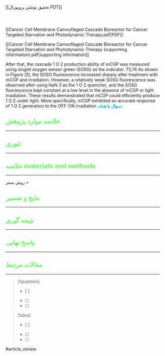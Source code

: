 [[تحقیق نوشتن پروپوزال PDT]]
```bibtex




```

[[Cancer Cell Membrane Camouflaged Cascade Bioreactor for Cancer Targeted Starvation and Photodynamic Therapy.pdf|PDF]]

[[Cancer Cell Membrane Camouflaged Cascade Bioreactor for Cancer Targeted Starvation and Photodynamic Therapy (supporting information).pdf|supporting information]] 

After that, the cascade 1 O 2 production ability of mCGP was measured using singlet oxygen sensor green (SOSG) as the indicator. 73,74 As shown in Figure 2D, the SOSG fluorescence increased sharply after treatment with mCGP and irradiation. However, a relatively weak SOSG fluorescence was observed after using NaN 3 as the 1 O 2 quencher, and the SOSG fluorescence kept
constant at a low level in the absence of mCGP or light irradiation. These results demonstrated that mCGP could efficiently produce 1 O 2 under light. More specifically, mCGP exhibited an accurate response of 1 O 2 generation to the OFF-ON irradiation
**<span style="color:#00b0f0">سوال یا هدف:</span>**



## <span style="color:#64ff61">خلاصه موارد پژوهش</span>
---

## <span style="color:#64ff61">تئوری</span>
---



## <span style="color:#64ff61">خلاصه materials and methods</span>
---

روش سنتز = 



## <span style="color:#64ff61"> نتایج و تفسیر</span>
---



## <span style="color:#64ff61">نتیجه گیری</span>
---



## <span style="color:#64ff61">پاسخ نهایی</span>
---




## <span style="color:#64ff61">مقالات مرتبط</span>
---





> [!question] 
>- [ ] 
>- [ ]  
>- [ ] 


> [!idea] 
> - [ ] 
>- [ ] 
>- [ ] 



#article_review
